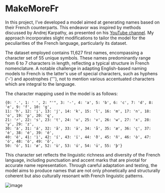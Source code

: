 # MakeMoreFr

In this project, I've developed a model aimed at generating names based on their French counterparts. This endeavor was inspired by methods discussed by Andrej Karpathy, as presented on his [YouTube channel](https://www.youtube.com/@AndrejKarpathy). My approach incorporates slight modifications to tailor the model for the peculiarities of the French language, particularly its dataset. 

The dataset employed contains 11,627 first names, encompassing a character set of 55 unique symbols. These names predominantly range from 6 to 7 characters in length, reflecting a typical structure in French nomenclature. A notable challenge in adapting English-based naming models to French is the latter's use of special characters, such as hyphens ('-') and apostrophes ('\''), not to mention various accentuated characters which are integral to the language.

The character mapping used in the model is as follows:

```plaintext
{0: '.', 1: ' ', 2: "'", 3: '-', 4: 'a', 5: 'b', 6: 'c', 7: 'd', 8: 'e', 9: 'f', 10: 'g', 
11: 'h', 12: 'i', 13: 'j', 14: 'k', 15: 'l', 16: 'm', 17: 'n', 18: 'o', 19: 'p', 20: 'q', 
21: 'r', 22: 's', 23: 't', 24: 'u', 25: 'v', 26: 'w', 27: 'x', 28: 'y', 29: 'z', 
30: 'à', 31: 'á', 32: 'ã', 33: 'ä', 34: 'å', 35: 'æ', 36: 'ç', 37: 'è', 38: 'é', 39: 'ê', 
40: 'ë', 41: 'ì', 42: 'í', 43: 'ï', 44: 'ð', 45: 'ñ', 46: 'ò', 47: 'ó', 48: 'ô', 49: 'õ', 
50: 'ö', 51: 'ø', 52: 'ù', 53: 'ú', 54: 'ü', 55: 'þ'}
```

This character set reflects the linguistic richness and diversity of the French language, including punctuation and accent marks that are pivotal for accurate name representation. Through careful adaptation and testing, the model aims to produce names that are not only phonetically and structurally coherent but also culturally resonant with French linguistic patterns.



![image](https://github.com/Slmaking/MakeMoreFr/assets/58626257/275deb27-d5d6-4be9-a905-5153f25f0032)
